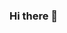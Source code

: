 ### Hi there 👋

<!--
**seanFlutter/seanFlutter** is a ✨ _special_ ✨ repository because its `README.md` (this file) appears on your GitHub profile.

/github/languages/count/:user/:repo
[okay](www.google.com)
[[LinkedIn Badge](https://img.shields.io/badge/LinkedIn-Profile-informational?style=flat&logo=linkedin&logoColor=white&color=0D76A8)](https://www.linkedin.com/in/seanonuoha/)
Here are some ideas to get you started:

- 🔭 I’m currently working on ...
- 🌱 I’m currently learning ...
- 👯 I’m looking to collaborate on ...
- 🤔 I’m looking for help with ...
- 💬 Ask me about ...
- 📫 How to reach me: ...
- 😄 Pronouns: ...
- ⚡ Fun fact: ...
-->
